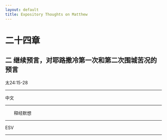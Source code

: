 ```yaml
---
layout: default
title: Expository Thoughts on Matthew
---
```


# 二十四章 

## 二 继续预言，对耶路撒冷第一次和第二次围城苦况的预言

太24:15-28

***

中文<br>

***

&emsp;&emsp;释经默想

***

ESV

***
